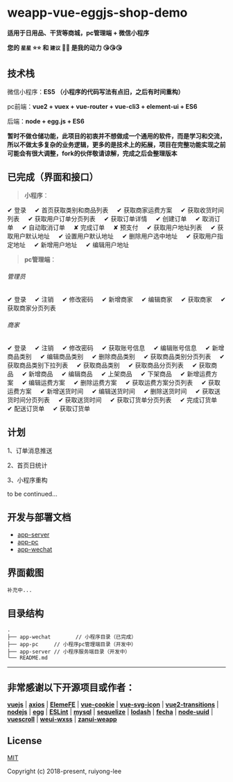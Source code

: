 # weapp-vue-eggjs-shop-demo

**适用于日用品、干货等商城，pc管理端 + 微信小程序**

**您的 `星星` :star::star: 和 `建议` :facepunch::facepunch: 是我的动力 :kissing_heart::kissing_heart::kissing_heart:**

## 技术栈

微信小程序：**ES5 （小程序的代码写法有点旧，之后有时间重构）**

pc前端：**vue2 + vuex + vue-router + vue-cli3 + element-ui + ES6**

后端：**node + egg.js + ES6**

**暂时不做仓储功能，此项目的初衷并不想做成一个通用的软件，而是学习和交流，所以不做太多复杂的业务逻辑，更多的是技术上的拓展，项目在完整功能实现之前可能会有很大调整，fork的伙伴敬请谅解，完成之后会整理版本**

## 已完成（界面和接口）

> **小程序**：

✔ 登录&nbsp;&nbsp;&nbsp;&nbsp;
✔ 首页获取类别和商品列表&nbsp;&nbsp;&nbsp;&nbsp;
✔ 获取商家运费方案&nbsp;&nbsp;&nbsp;&nbsp;
✔ 获取收货时间列表&nbsp;&nbsp;&nbsp;&nbsp;
✔ 获取用户订单分页列表&nbsp;&nbsp;&nbsp;&nbsp;
✔ 获取订单详情&nbsp;&nbsp;&nbsp;&nbsp;
✔ 创建订单&nbsp;&nbsp;&nbsp;&nbsp;
✔ 取消订单&nbsp;&nbsp;&nbsp;&nbsp;
✔ 自动取消订单&nbsp;&nbsp;&nbsp;&nbsp;
✘ 完成订单&nbsp;&nbsp;&nbsp;&nbsp;
✘ 预支付&nbsp;&nbsp;&nbsp;&nbsp;
✔ 获取用户地址列表&nbsp;&nbsp;&nbsp;&nbsp;
✔ 获取用户默认地址&nbsp;&nbsp;&nbsp;&nbsp;
✔ 设置用户默认地址&nbsp;&nbsp;&nbsp;&nbsp;
✔ 删除用户选中地址&nbsp;&nbsp;&nbsp;&nbsp;
✔ 获取用户指定地址&nbsp;&nbsp;&nbsp;&nbsp;
✔ 新增用户地址&nbsp;&nbsp;&nbsp;&nbsp;
✔ 编辑用户地址&nbsp;&nbsp;&nbsp;&nbsp;

> **pc管理端**：

###### 管理员

✔ 登录&nbsp;&nbsp;&nbsp;&nbsp;
✔ 注销&nbsp;&nbsp;&nbsp;&nbsp;
✔ 修改密码&nbsp;&nbsp;&nbsp;&nbsp;
✔ 新增商家&nbsp;&nbsp;&nbsp;&nbsp;
✔ 编辑商家&nbsp;&nbsp;&nbsp;&nbsp;
✔ 获取商家&nbsp;&nbsp;&nbsp;&nbsp;
✔ 获取商家分页列表&nbsp;&nbsp;&nbsp;&nbsp;

###### 商家

✔ 登录&nbsp;&nbsp;&nbsp;&nbsp;
✔ 注销&nbsp;&nbsp;&nbsp;&nbsp;
✔ 修改密码&nbsp;&nbsp;&nbsp;&nbsp;
✔ 获取账号信息&nbsp;&nbsp;&nbsp;&nbsp;
✔ 编辑账号信息&nbsp;&nbsp;&nbsp;&nbsp;
✔ 新增商品类别&nbsp;&nbsp;&nbsp;&nbsp;
✔ 编辑商品类别&nbsp;&nbsp;&nbsp;&nbsp;
✔ 删除商品类别&nbsp;&nbsp;&nbsp;&nbsp;
✔ 获取商品类别分页列表&nbsp;&nbsp;&nbsp;&nbsp;
✔ 获取商品类别下拉列表&nbsp;&nbsp;&nbsp;&nbsp;
✔ 获取商品类别&nbsp;&nbsp;&nbsp;&nbsp;
✔ 获取商品分页列表&nbsp;&nbsp;&nbsp;&nbsp;
✔ 获取商品&nbsp;&nbsp;&nbsp;&nbsp;
✔ 新增商品&nbsp;&nbsp;&nbsp;&nbsp;
✔ 编辑商品&nbsp;&nbsp;&nbsp;&nbsp;
✔ 上架商品&nbsp;&nbsp;&nbsp;&nbsp;
✔ 下架商品&nbsp;&nbsp;&nbsp;&nbsp;
✔ 新增运费方案&nbsp;&nbsp;&nbsp;&nbsp;
✔ 编辑运费方案&nbsp;&nbsp;&nbsp;&nbsp;
✔ 删除运费方案&nbsp;&nbsp;&nbsp;&nbsp;
✔ 获取运费方案分页列表&nbsp;&nbsp;&nbsp;&nbsp;
✔ 获取运费方案&nbsp;&nbsp;&nbsp;&nbsp;
✔ 新增送货时间&nbsp;&nbsp;&nbsp;&nbsp;
✔ 编辑送货时间&nbsp;&nbsp;&nbsp;&nbsp;
✔ 删除送货时间&nbsp;&nbsp;&nbsp;&nbsp;
✔ 获取送货时间分页列表&nbsp;&nbsp;&nbsp;&nbsp;
✔ 获取送货时间&nbsp;&nbsp;&nbsp;&nbsp;
✔ 获取订货单分页列表&nbsp;&nbsp;&nbsp;&nbsp;
✔ 完成订货单&nbsp;&nbsp;&nbsp;&nbsp;
✔ 配送订货单&nbsp;&nbsp;&nbsp;&nbsp;
✔ 获取订货单&nbsp;&nbsp;&nbsp;&nbsp;

## 计划

1、订单消息推送

2、首页日统计

3、小程序重构

to be continued...


## 开发与部署文档
- [app-server](https://github.com/ruiyong-lee/weapp-vue-eggjs-shop-demo/blob/master/app-server/README.md)
- [app-pc](https://github.com/ruiyong-lee/weapp-vue-eggjs-shop-demo/blob/master/app-pc/README.md)
- [app-wechat](https://github.com/ruiyong-lee/weapp-vue-eggjs-shop-demo/blob/master/app-wechat/README.md)

## 界面截图
```
补充中...
```

## 目录结构

```
.
├── app-wechat        // 小程序目录（已完成）
├── app-pc     // 小程序pc管理端目录（开发中）
├── app-server // 小程序服务端目录（开发中）
└── README.md
```

***

## 非常感谢以下开源项目或作者：

[**vuejs**](https://github.com/vuejs) |
[**axios**](https://github.com/axios/axios) |
[**ElemeFE**](https://github.com/ElemeFE) |
[**vue-cookie**](https://github.com/alfhen/vue-cookie) |
[**vue-svg-icon**](https://github.com/cenkai88/vue-svg-icon) |
[**vue2-transitions**](https://github.com/BinarCode/vue2-transitions) |
[**nodejs**](https://github.com/nodejs) |
[**egg**](https://github.com/eggjs/egg) |
[**ESLint**](https://github.com/eslint) |
[**mysql**](https://github.com/mysqljs/mysql) |
[**sequelize**](https://github.com/sequelize/sequelize) |
[**lodash**](https://github.com/lodash/lodash) |
[**fecha**](https://github.com/taylorhakes/fecha) |
[**node-uuid**](https://github.com/kelektiv/node-uuid) |
[**vuescroll**](https://github.com/YvesCoding/vuescroll) |
[**weui-wxss**](https://github.com/Tencent/weui-wxss) |
[**zanui-weapp**](https://github.com/youzan/zanui-weapp)

## License

[MIT](http://opensource.org/licenses/MIT)

Copyright (c) 2018-present, ruiyong-lee
